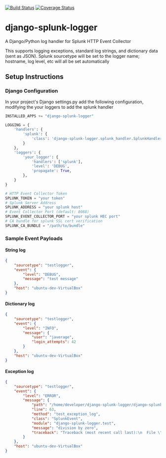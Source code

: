 [![Build Status](https://travis-ci.com/uw-it-aca/django-splunk-logger.svg?branch=master)](https://travis-ci.com/uw-it-aca/django-splunk-logger) [![Coverage Status](https://coveralls.io/repos/github/uw-it-aca/django-splunk-logger/badge.svg?branch=master)](https://coveralls.io/github/uw-it-aca/django-splunk-logger?branch=master)
# django-splunk-logger
A Django/Python log handler for Splunk HTTP Event Collector

This supports logging exceptions, standard log strings, and dictionary data (sent as JSON).
Splunk sourcetype will be set to the logger name; hostname, log level, etc will all be set automatically 


## Setup Instructions

### Django Configuration
In your project's Django settings.py add the following 
configuration, modifying the your loggers to add the splunk handler
```python
INSTALLED_APPS += "django-splunk-logger"

LOGGING = {
    'handlers': {
        'splunk': {
            'class': 'django-splunk-logger.splunk_handler.SplunkHandler'
        }
    },
    'loggers': {
        'your_logger': {
            'handlers': ['splunk'],
            'level': 'DEBUG',
            'propagate': True,
        },
    }
}

# HTTP Event Collector Token
SPLUNK_TOKEN = "your token"
# Splunk Server Address
SPLUNK_ADDRESS = "your splunk host"
# Event Collector Port (default: 8088)
SPLUNK_EVENT_COLLECTOR_PORT = "your splunk HEC port"
# CA bundle for splunk SSL cert verification
SPLUNK_CA_BUNDLE = "/path/to/bundle"
```

### Sample Event Payloads

#### String log

```json
{
	"sourcetype": "testlogger",
	"event": {
		"level": "DEBUG",
		"message": "test message"
	},
	"host": "ubuntu-dev-VirtualBox"
}
```

#### Dictionary log

```json
{
	"sourcetype": "testlogger",
	"event": {
		"level": "INFO",
		"message": {
			"user": "javerage",
			"login_attempts": 42
		}
	},
	"host": "ubuntu-dev-VirtualBox"
}
```

#### Exception log

```json
{
	"sourcetype": "testlogger",
	"event": {
		"level": "ERROR",
		"message": {
			"path": "/home/developer/django-splunk-logger/django-splunk-logger/test.py",
			"line": 63,
			"method": "test_exception_log",
			"class": "SplunkEvent",
			"module": "django-splunk-logger.test",
			"message": "division by zero",
			"traceback": "Traceback (most recent call last):\n  File \"/home/developer/splunk-handler/testapp/views.py\", line 15, in get\n    1/0\nZeroDivisionError: division by zero"
		}
	},
	"host": "ubuntu-dev-VirtualBox"
}
```

